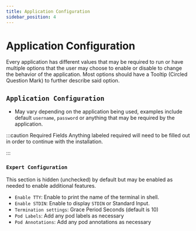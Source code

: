 ```yaml
---
title: Application Configuration
sidebar_position: 4
---
```


# Application Configuration

Every application has different values that may be required to run or have multiple options that the user may choose to enable or disable to change the behavior of the application. Most options should have a Tooltip (Circled Question Mark) to further describe said option.

## `Application Configuration`

- May vary depending on the application being used, examples include default `username`, `password` or anything that may be required by the application.

:::caution Required Fields
Anything labeled required will need to be filled out in order to continue with the installation.

:::

### `Expert Configuration`

This section is hidden (unchecked) by default but may be enabled as needed to enable additional features.

- `Enable TTY`: Enable to print the name of the terminal in shell.
- `Enable STDIN`: Enable to display `STDIN` or Standard Input.
- `Termination settings`: Grace Period Seconds (default is 10)
- `Pod Labels`: Add any pod labels as necessary
- `Pod Annotations`: Add any pod annotations as necessary
